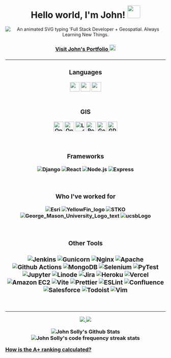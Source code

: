 <h1 align="center">
  Hello world, I'm John!
  <img src="https://media.giphy.com/media/hvRJCLFzcasrR4ia7z/giphy.gif" width="40">
</h1>

<!-- Typing SVG -->
<p align="center">
   <img alt="An animated SVG typing 'Full Stack Developer + Geospatial. Always Learning New Things."
    src="https://readme-typing-svg.herokuapp.com?font=Helvetica&size=28&duration=5000&pause=1000&color=0B3B8E&center=true&vCenter=true&width=450&lines=Full+Stack+Developer+%2B+Geospatial+;Always+Learning+New+Things+%F0%9F%92%A1" />
</p>

<h3 align=center><a target="_blank" href="https://blogthedata.com/category/portfolio/">Visit John's Portfolio <img src="https://user-images.githubusercontent.com/9572232/182878662-1294d61e-9d75-43e4-9900-c5d21adba722.png" height="20"></img></a><h3>

---

<div align=center>
<h3>Languages</h3>
<img src="https://user-images.githubusercontent.com/9572232/182749809-a9e991d1-4d5c-446e-9738-e1326139b55e.png" height="30"></img>
<img src="https://user-images.githubusercontent.com/9572232/184163477-4132cabd-efbb-4ba1-85e0-35e2a087db87.png" height="30"></img>
<img src="https://user-images.githubusercontent.com/9572232/179663910-c447e149-7ebc-4d36-a620-a3776e334326.png" height="30"></img>

</div>

<br>

<div align=center>
<h3>GIS</h3>

<img alt="OpenLayers Logo" src="https://user-images.githubusercontent.com/9572232/187052910-d36d78ba-c837-48c8-b4fe-5df9141e612a.png" height="30"></img>
<img alt="Qgis Logo" src="https://user-images.githubusercontent.com/9572232/179357243-bae2459a-5145-42fa-9fbf-c853d1e16c4d.png" height="30"></img>
<img alt="Leaflet Logo" src="https://user-images.githubusercontent.com/9572232/179356712-80469202-25bb-456a-ac8c-14069f9b8906.png" height="30"></img>
<img alt="PostGIS Logo" src="https://user-images.githubusercontent.com/9572232/187053470-6d70dbbd-1c9d-4239-a1bb-2a1c974e8ce6.png" height="30"></img>
<img alt="Google Maps Logo" src="https://user-images.githubusercontent.com/9572232/179357058-c6401511-aa70-41f9-b487-5b20d23678d1.png" height="30"></img>
<img alt="GDAL Logo" src="https://user-images.githubusercontent.com/9572232/184282543-818a3f4b-c19e-4b09-9989-0908b93cf1a0.png" height="30"></img>
</div>



<br>

<div align=center>
<h3>Frameworks</h3>

![Django](https://img.shields.io/badge/Django-092E20.svg?style=for-the-badge&logo=Django&logoColor=white)
![React](https://img.shields.io/badge/React-61DAFB.svg?style=for-the-badge&logo=React&logoColor=black)
![Node.js](https://img.shields.io/badge/Node.js-339933.svg?style=for-the-badge&logo=nodedotjs&logoColor=white)
![Express](https://img.shields.io/badge/Express-000000.svg?style=for-the-badge&logo=Express&logoColor=white)
</div>

<br>

<div align=center>
<h3>Who I've worked for</h3>

![Esri](https://user-images.githubusercontent.com/9572232/187053884-5bd67d48-2fc6-411c-84f0-703196691127.png)
![YellowFin_logo](https://user-images.githubusercontent.com/9572232/176968781-bc3b7969-2b06-4470-99c3-4413ec60e8fa.png)
![STKO](https://user-images.githubusercontent.com/9572232/176968770-827d7d47-99c8-4e50-8b72-65109bdaaf5f.png)
![George_Mason_University_Logo_text](https://user-images.githubusercontent.com/9572232/176968733-4d3a643c-f9a5-4fa5-ab4c-b09a4e30b890.png)
![ucsbLogo](https://user-images.githubusercontent.com/9572232/187053563-954c2db4-dbde-4e4c-898c-467ae591d9d4.png)
  

</div>


<br>

<div align=center>
<h3>Other Tools<h3>

![Jenkins](https://img.shields.io/badge/Jenkins-D24939.svg?style=for-the-badge&logo=Jenkins&logoColor=white)
![Gunicorn](https://img.shields.io/badge/Gunicorn-499848.svg?style=for-the-badge&logo=Gunicorn&logoColor=white)
![Nginx](https://img.shields.io/badge/NGINX-009639.svg?style=for-the-badge&logo=NGINX&logoColor=white)
![Apache](https://camo.githubusercontent.com/299eb0e1ad2382b6da278f36bc6659e38f29ecfb6a47e043fdee8bad488cb957/68747470733a2f2f696d672e736869656c64732e696f2f62616467652f4170616368652d4432323132382e7376673f7374796c653d666f722d7468652d6261646765266c6f676f3d417061636865266c6f676f436f6c6f723d7768697465)
![Github Actions](https://camo.githubusercontent.com/f8288ca79525f949c40a73eb967f2e2e8596c699758e42feedf3dec9d57af653/68747470733a2f2f696d672e736869656c64732e696f2f62616467652f476974487562253230416374696f6e732d3230383846462e7376673f7374796c653d666f722d7468652d6261646765266c6f676f3d4769744875622d416374696f6e73266c6f676f436f6c6f723d7768697465)
![MongoDB](https://img.shields.io/badge/MongoDB-47A248.svg?style=for-the-badge&logo=MongoDB&logoColor=white)
![Selenium](https://img.shields.io/badge/Selenium-43B02A.svg?style=for-the-badge&logo=Selenium&logoColor=white)
![PyTest](https://img.shields.io/badge/Pytest-0A9EDC.svg?style=for-the-badge&logo=Pytest&logoColor=white)
![Jupyter](https://img.shields.io/badge/Jupyter-F37626.svg?style=for-the-badge&logo=Jupyter&logoColor=white)
![Linode](https://img.shields.io/badge/Linode-00A95C.svg?style=for-the-badge&logo=Linode&logoColor=white)
![Jira](https://img.shields.io/badge/Jira-0052CC.svg?style=for-the-badge&logo=Jira&logoColor=white)
![Heroku](https://img.shields.io/badge/Heroku-430098.svg?style=for-the-badge&logo=Heroku&logoColor=white)
![Vercel](https://img.shields.io/badge/Vercel-000000.svg?style=for-the-badge&logo=Vercel&logoColor=white)
![Amazon EC2](https://img.shields.io/badge/Amazon%20EC2-FF9900.svg?style=for-the-badge&logo=Amazon-EC2&logoColor=white)
![Vite](https://img.shields.io/badge/Vite-646CFF.svg?style=for-the-badge&logo=Vite&logoColor=white)
![Prettier](https://img.shields.io/badge/Prettier-F7B93E.svg?style=for-the-badge&logo=Prettier&logoColor=black)
![ESLint](https://img.shields.io/badge/ESLint-4B32C3.svg?style=for-the-badge&logo=ESLint&logoColor=white)
![Confluence](https://img.shields.io/badge/Confluence-172B4D.svg?style=for-the-badge&logo=Confluence&logoColor=white)
![Salesforce](https://img.shields.io/badge/Salesforce-00A1E0.svg?style=for-the-badge&logo=Salesforce&logoColor=white)
![Todoist](https://img.shields.io/badge/Todoist-E44332.svg?style=for-the-badge&logo=Todoist&logoColor=white)
![Vim](https://img.shields.io/badge/Vim-019733.svg?style=for-the-badge&logo=Vim&logoColor=white)
</div>
  
 <br>


---

<div align="center">
<a href="https://github.com/anuraghazra/github-readme-stats">
  <img src="https://github-readme-stats.vercel.app/api/top-langs/?username=jsolly&theme=default_repocard&title_color=0d6efd" />
</a>
<a href="https://twitter.com/_jsolly">
  <img src="https://github-readme-twitter.gazf.vercel.app/api?id=_jsolly&show_reply=off&show_retweet=off"/>
</a>

<img alt="John Solly's Github Stats" class="thumbnail img-responsive" src="https://github-readme-stats.vercel.app/api?username=jsolly&show_icons=true&theme=default_repocard&title_color=0d6efd&icon_color=0d6efd" /><img alt="John Solly's code frequency streak stats" class="thumbnail img-responsive" src="https://github-readme-streak-stats.herokuapp.com?user=jsolly&ring=990000&fire=990000&currStreakLabel=990000" />
  </div>
<a class="caption" target="_blank" href="https://github.com/anuraghazra/github-readme-stats#github-stats-card">How is the A+ ranking calculated?</a>

